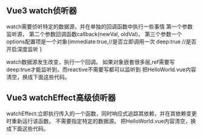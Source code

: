 ## Vue3 watch侦听器
watch需要侦听特定的数据源，并在单独的回调函数中执行一些事情
第一个参数监听源，
第二个参数回调函数callback(newVal, oldVal)，
第三个参数一个options配置项是一个对象{immediate:true,//是否立即调用一次 deep:true //是否开启深度监听 }

watch数据源发生改变，执行一个回调。
如果对象嵌套很多层,ref需要写deep:true才能监听到，而reactive不需要写都可以监听到
把HelloWorld.vue内容清空，换成下面这些代码。

<template>
    <input type="text" v-model="message1"> <br>
    <input type="text" v-model="message2">
</template>

<script setup lang='ts'>
import { ref, watch } from 'vue'

let message1 = ref<string>('')
let message2 = ref('')
// watch侦听器
watch([message1, message2], (newVal, oldVal)=>{
  console.log('新的',newVal)
  console.log('旧的', oldVal)
})

</script>

## Vue3 watchEffect高级侦听器
watchEffect:立即执行传入的一个函数，同时响应式追踪其依赖，并在其依赖变更时重新运行该函数。
不需要指定特定的数据源。
把HelloWorld.vue内容清空，换成下面这些代码。
<template>
    <input type="text" v-model="message1"> <br>
    <input type="text" v-model="message2">
</template>

<script setup lang='ts'>
import { ref, watchEffect } from 'vue'

let message1 = ref<string>('')
let message2 = ref('')

// 参数回调函数可以传一个参数，
// 这个参数是监听之前做的一些事。
watchEffect((beforeHandler)=>{
  // 可以监听到message1.value值的变化
  console.log(message1.value)
  beforeHandler(()=>{
    console.log('监听触发最先做的事情，每触发一次都执行一次')
  })
})

</script>

